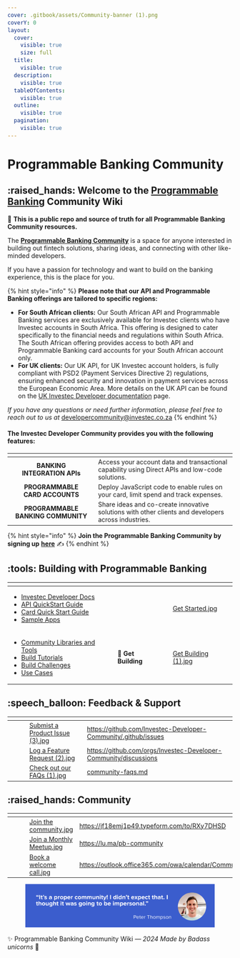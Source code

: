 ```yaml
---
cover: .gitbook/assets/Community-banner (1).png
coverY: 0
layout:
  cover:
    visible: true
    size: full
  title:
    visible: true
  description:
    visible: true
  tableOfContents:
    visible: true
  outline:
    visible: true
  pagination:
    visible: true
---
```


# Programmable Banking Community

## :raised\_hands: **Welcome to the** [**Programmable Banking**](https://www.investec.com/en\_za/banking/tech-professionals/programmable-banking.html) **Community Wiki**

:book: **This is a public repo and source of truth for all Programmable Banking Community resources.**

The [**Programmable Banking Community**](https://developer.investec.com/za/community) is a space for anyone interested in building out fintech solutions, sharing ideas, and connecting with other like-minded developers.

If you have a passion for technology and want to build on the banking experience, this is the place for you.

{% hint style="info" %}
**Please note that our API and Programmable Banking offerings are tailored to specific regions:**

* **For South African clients:** Our South African API and Programmable Banking services are exclusively available for Investec clients who have Investec accounts in South Africa. This offering is designed to cater specifically to the financial needs and regulations within South Africa.\
  The South African offering provides access to both API and Programmable Banking card accounts for your South African account only.
* **For UK clients:** Our UK API, for UK Investec account holders, is fully compliant with PSD2 (Payment Services Directive 2) regulations, ensuring enhanced security and innovation in payment services across the European Economic Area. More details on the UK API can be found on the [UK Investec Developer documentation](https://developer.investec.com/uk/home) page.

_If you have any questions or need further information, please feel free to reach out to us at_ [developercommunity@investec.co.za](mailto:developercommunity@investec.co.za)
{% endhint %}

#### **The Investec Developer Community provides you with the following features:**

<table data-view="cards"><thead><tr><th align="center"></th><th></th></tr></thead><tbody><tr><td align="center"><strong>BANKING</strong><br><strong>INTEGRATION APIs</strong></td><td>Access your account data and transactional capability using Direct APIs and low-code solutions.</td></tr><tr><td align="center"><strong>PROGRAMMABLE</strong><br><strong>CARD ACCOUNTS</strong></td><td>Deploy JavaScript code to enable rules on your card, limit spend and track expenses.</td></tr><tr><td align="center"><strong>PROGRAMMABLE BANKING COMMUNITY</strong></td><td>Share ideas and co-create innovative solutions with other clients and developers across industries.</td></tr></tbody></table>

{% hint style="info" %}
**Join the Programmable Banking Community by signing up** [**here**](https://jf18emj1p49.typeform.com/to/RXy7DHSD) ✍️
{% endhint %}

## :tools: Building with Programmable Banking

<table data-card-size="large" data-view="cards"><thead><tr><th></th><th data-hidden></th><th data-hidden></th><th data-hidden data-card-cover data-type="files"></th></tr></thead><tbody><tr><td><ul><li><a href="https://developer.investec.com/za/api-products">Investec Developer Docs</a></li><li><a href="get-started/api-quick-start-guide/">API QuickStart Guide</a></li><li><a href="broken-reference/">Card Quick Start Guide</a></li><li><a href="get-started/sample-apps.md">Sample Apps</a></li></ul></td><td></td><td></td><td><a href=".gitbook/assets/Get Started.jpg">Get Started.jpg</a></td></tr><tr><td><ul><li><a href="get-building/community-libraries-and-tools.md">Community Libraries and Tools</a></li><li><a href="get-building/build-something-simple/">Build Tutorials</a></li><li><a href="get-building/build-events/">Build Challenges</a></li><li><a href="get-building/use-cases/">Use Cases</a></li></ul></td><td>🔧 <strong>Get Building</strong></td><td></td><td><a href=".gitbook/assets/Get Building (1).jpg">Get Building (1).jpg</a></td></tr></tbody></table>

## :speech\_balloon: Feedback & Support

<table data-view="cards"><thead><tr><th></th><th data-hidden></th><th data-hidden></th><th data-hidden data-card-cover data-type="files"></th><th data-hidden data-card-target data-type="content-ref"></th></tr></thead><tbody><tr><td></td><td></td><td></td><td><a href=".gitbook/assets/Submist a Product Issue (3).jpg">Submist a Product Issue (3).jpg</a></td><td><a href="https://github.com/Investec-Developer-Community/.github/issues">https://github.com/Investec-Developer-Community/.github/issues</a></td></tr><tr><td></td><td></td><td></td><td><a href=".gitbook/assets/Log a Feature Request (2).jpg">Log a Feature Request (2).jpg</a></td><td><a href="https://github.com/orgs/Investec-Developer-Community/discussions">https://github.com/orgs/Investec-Developer-Community/discussions</a></td></tr><tr><td></td><td></td><td></td><td><a href=".gitbook/assets/Check out our FAQs (1).jpg">Check out our FAQs (1).jpg</a></td><td><a href="feedback-and-support/community-faqs.md">community-faqs.md</a></td></tr></tbody></table>

## :raised\_hands: Community

<table data-view="cards"><thead><tr><th></th><th data-hidden></th><th data-hidden></th><th data-hidden data-card-cover data-type="files"></th><th data-hidden data-card-target data-type="content-ref"></th></tr></thead><tbody><tr><td></td><td></td><td></td><td><a href=".gitbook/assets/Join the community.jpg">Join the community.jpg</a></td><td><a href="https://jf18emj1p49.typeform.com/to/RXy7DHSD">https://jf18emj1p49.typeform.com/to/RXy7DHSD</a></td></tr><tr><td></td><td></td><td></td><td><a href=".gitbook/assets/Join a Monthly Meetup.jpg">Join a Monthly Meetup.jpg</a></td><td><a href="https://lu.ma/pb-community">https://lu.ma/pb-community</a></td></tr><tr><td></td><td></td><td></td><td><a href=".gitbook/assets/Book a welcome call.jpg">Book a welcome call.jpg</a></td><td><a href="https://outlook.office365.com/owa/calendar/CommunityWelcomeCalls@investeceu.onmicrosoft.com/bookings/">https://outlook.office365.com/owa/calendar/CommunityWelcomeCalls@investeceu.onmicrosoft.com/bookings/</a></td></tr></tbody></table>

<figure><img src=".gitbook/assets/image (1).png" alt=""><figcaption></figcaption></figure>

✨ Programmable Banking Community Wiki _— 2024 Made by Badass unicorns_ 🦄

